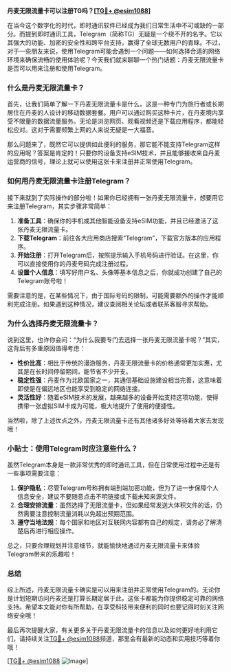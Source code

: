 **丹麦无限流量卡可以注册TG吗？[[TG💪+ @esim1088](https://t.me/s/esim1088)]**

在当今这个数字化的时代，即时通讯软件已经成为我们日常生活中不可或缺的一部分。而提到即时通讯工具，Telegram（简称TG）无疑是一个绕不开的名字。它以其强大的功能、加密的安全性和跨平台支持，赢得了全球无数用户的青睐。不过，对于一些朋友来说，使用Telegram可能会遇到一个问题——如何选择合适的网络环境来确保流畅的使用体验呢？今天我们就来聊聊一个热门话题：丹麦无限流量卡是否可以用来注册和使用Telegram。

### 什么是丹麦无限流量卡？

首先，让我们简单了解一下丹麦无限流量卡是什么。这是一种专门为旅行者或长期居住在丹麦的人设计的移动数据套餐。用户可以通过购买这种卡片，在丹麦境内享受不限量的数据流量服务。无论是浏览网页、观看视频还是下载应用程序，都能轻松应对。这对于需要频繁上网的人来说无疑是一大福音。

那么问题来了，既然它可以提供如此便利的服务，那它能不能支持Telegram这样的应用呢？答案是肯定的！只要你的设备支持eSIM技术，并且能够接收来自丹麦运营商的信号，理论上就可以使用这张卡来注册并正常使用Telegram。

### 如何用丹麦无限流量卡注册Telegram？

接下来就到了实际操作的部分啦！如果你已经拥有一张丹麦无限流量卡，想要用它来注册Telegram，其实步骤非常简单：

1. **准备工具**：确保你的手机或其他智能设备支持eSIM功能，并且已经激活了这张丹麦无限流量卡。
2. **下载Telegram**：前往各大应用商店搜索“Telegram”，下载官方版本的应用程序。
3. **开始注册**：打开Telegram后，按照提示输入手机号码进行验证。在这里，你可以直接使用你的丹麦号码完成注册过程。
4. **设置个人信息**：填写好用户名、头像等基本信息之后，你就成功创建了自己的Telegram账号啦！

需要注意的是，在某些情况下，由于国际号码的限制，可能需要额外的操作才能顺利完成注册。如果遇到这种情况，建议查阅相关论坛或者联系客服寻求帮助。

### 为什么选择丹麦无限流量卡？

说到这里，也许你会问：“为什么我要专门去选择一张丹麦无限流量卡呢？”其实，这背后有多重原因值得考虑：

- **性价比高**：相比于传统的漫游服务，丹麦无限流量卡的价格通常更加实惠，尤其是在长时间停留期间，能节省不少开支。
- **稳定性强**：丹麦作为北欧国家之一，其通信基础设施建设相当完善，这意味着即使是在偏远地区也能享受到稳定的网络连接。
- **灵活性好**：随着eSIM技术的发展，越来越多的设备开始支持这项功能，使得携带一张虚拟SIM卡成为可能，极大地提升了使用的便捷性。

当然啦，除了上述优点之外，丹麦无限流量卡还有其他诸多好处等待着大家去发现哦！

### 小贴士：使用Telegram时应注意些什么？

虽然Telegram本身是一款非常优秀的即时通讯工具，但在日常使用过程中还是有一些事项需要注意：

1. **保护隐私**：尽管Telegram号称拥有端到端加密功能，但为了进一步保障个人信息安全，建议不要随意点击不明链接或下载未知来源文件。
2. **合理安排流量**：虽然选择了无限流量卡，但如果经常发送大体积文件的话，仍然需要注意控制流量消耗以免超出预期范围。
3. **遵守当地法规**：每个国家和地区对互联网内容都有自己的规定，请务必了解清楚后再进行相应操作。

总之，只要合理规划并注意细节，就能愉快地通过丹麦无限流量卡来体验Telegram带来的乐趣啦！

### 总结

综上所述，丹麦无限流量卡确实是可以用来注册并正常使用Telegram的。无论你是计划短期访问丹麦还是打算长期定居于此，这张卡都能为你提供稳定可靠的网络支持。希望本文能对你有所帮助，在享受科技带来便利的同时也要记得时刻关注网络安全哦！

最后再次提醒大家，有关更多关于丹麦无限流量卡的信息以及如何更好地利用它们，请持续关注[TG💪+ @esim1088](https://t.me/s/esim1088)频道，那里会有最新的动态和实用技巧等着你哦！

[[TG💪+ @esim1088](https://t.me/s/esim1088) ![Image](https://i.postimg.cc/4NQfJmqS/Snipaste-2025-05-13-00-14-12.png)]